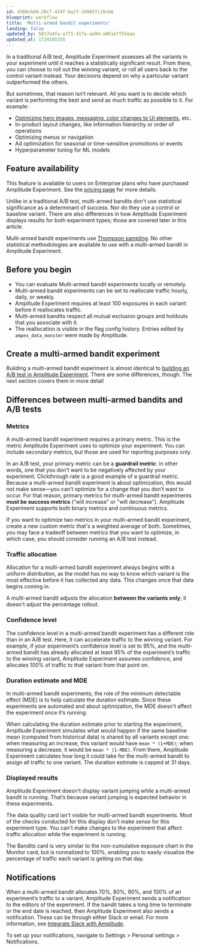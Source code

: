 ```yaml
---
id: d368cb08-20c7-424f-ba2f-3d902fc10cb6
blueprint: workflow
title: 'Multi-armed bandit experiments'
landing: false
updated_by: 5817a4fa-a771-417a-aa94-a0b1e7f55eae
updated_at: 1729185255
---
```

In a traditional A/B test, Amplitude Experiment assesses all the variants in your experiment until it reaches a statistically significant result. From there, you can choose to roll out the winning variant, or roll all users back to the control variant instead. Your decisions depend on why a particular variant outperformed the others.

But sometimes, that reason isn’t relevant. All you want is to decide which variant is performing the best and send as much traffic as possible to it. For example:

- [Optimizing hero images, messaging, color changes to UI elements](/docs/web-experiment/set-up-a-web-experiment), etc.
- In-product layout changes, like information hierarchy or order of operations
- Optimizing menus or navigation
- Ad optimization for seasonal or time-sensitive promotions or events
- Hyperparameter tuning for ML models

## Feature availability

This feature is available to users on Enterprise plans who have purchased Amplitude Experiment. See the [pricing page](https://amplitude.com/pricing) for more details.

Unlike in a traditional A/B test, multi-armed bandits don't use statistical significance as a determinant of success. Nor do they use a control or baseline variant. There are also differences in how Amplitude Experiment displays results for both experiment types; those are covered later in this article.

Multi-armed bandit experiments use [Thompson sampling](https://en.wikipedia.org/wiki/Thompson_sampling). No other statistical methodologies are available to use with a multi-armed bandit in Amplitude Experiment.

## Before you begin

- You can evaluate Multi-armed bandit experiments locally or remotely.
- Multi-armed bandit experiments can be set to reallocate traffic hourly, daily, or weekly.
- Amplitude Experiment requires at least 100 exposures in each variant before it reallocates traffic.
- Multi-armed bandits respect all mutual exclusion groups and holdouts that you associate with it.
- The reallocation is visible in the flag config history. Entries edited by `ampex_data_monster` were made by Amplitude.

## Create a multi-armed bandit experiment

Building a multi-armed bandit experiment is almost identical to [building an A/B test in Amplitude Experiment](/docs/feature-experiment/overview). There are some differences, though. The next section covers them in more detail

## Differences between multi-armed bandits and A/B tests

### Metrics

A multi-armed bandit experiment requires a primary metric. This is the metric Amplitude Experiment uses to optimize your experiment. You can include secondary metrics, but those are used for reporting purposes only.

In an A/B test, your primary metric can be a **guardrail metric**: in other words, one that you don’t want to be negatively affected by your experiment. Clickthrough rate is a good example of a guardrail metric. Because a multi-armed bandit experiment is about optimization, this would not make sense—you can’t optimize for a change that you don’t want to occur. For that reason, primary metrics for multi-armed bandit experiments **must be success metrics** ("will increase" or "will decrease"). Amplitude Experiment supports both binary metrics and continuous metrics.

If you want to optimize two metrics in your multi-armed bandit experiment, create a new custom metric that's a weighted average of both. Sometimes, you may face a tradeoff between metrics that you want to optimize, in which case, you should consider running an A/B test instead.

### Traffic allocation

Allocation for a multi-armed bandit experiment always begins with a uniform distribution, as the model has no way to know which variant is the most effective before it has collected any data. This changes once that data begins coming in.

A multi-armed bandit adjusts the allocation **between the variants only**; it doesn't adjust the percentage rollout.

### Confidence level
The confidence level in a multi-armed bandit experiment has a different role than in an A/B test. Here, it can accelerate traffic to the winning variant. For example, if your experiment’s confidence level is set to 95%, and the multi-armed bandit has already allocated at least 95% of the experiment’s traffic to the winning variant, Amplitude Experiment assumes confidence, and allocates 100% of traffic to that variant from that point on.

### Duration estimate and MDE

In multi-armed bandit experiments, the role of the minimum detectable effect (MDE) is to help calculate the duration estimate. Since these experiments are automated and about optimization, the MDE doesn't affect the experiment once it’s running.

When calculating the duration estimate prior to starting the experiment, Amplitude Experiment simulates what would happen if the same baseline mean (computed from historical data) is shared by all variants except one: when measuring an increase, this variant would have `mean * (1+MDE)`; when measuring a decrease, it would be `mean * (1-MDE)`. From there, Amplitude Experiment calculates how long it could take for the multi-armed bandit to assign all traffic to one variant. The duration estimate is capped at 31 days.

### Displayed results

Amplitude Experiment doesn't display variant jumping while a multi-armed bandit is running. That’s because variant jumping is expected behavior in these experiments.

The data quality card isn't visible for multi-armed bandit experiments. Most of the checks conducted for this display don’t make sense for this experiment type. You can't make changes to the experiment that affect traffic allocation while the experiment is running.

The Bandits card is very similar to the non-cumulative exposure chart in the Monitor card, but is normalized to 100%, enabling you to easily visualize the percentage of traffic each variant is getting on that day.

## Notifications
When a multi-armed bandit allocates 70%, 80%, 90%, and 100% of an experiment’s traffic to a variant, Amplitude Experiment sends a notification to the editors of the experiment. If the bandit takes a long time to terminate or the end date is reached, then Amplitude Experiment also sends a notification. These can be through either Slack or email. For more information, see [Integrate Slack with Amplitude](/docs/analytics/integrate-slack).

To set up your notifications, navigate to Settings > Personal settings > Notifications.
